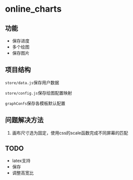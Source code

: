 # online_charts

## 功能

* 保存进度
* 多个绘图
* 保存图片

## 项目结构

`store/data.js`保存用户数据

`store/config.js`保存绘图配置映射

`graphConfs`保存各模板默认配置

## 问题解决方法

1. 画布尺寸选为固定，使用css的scale函数完成不同屏幕的匹配

## TODO

* latex支持
* 保存
* 调整高宽比
